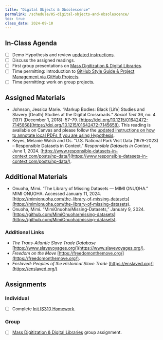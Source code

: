 ```yaml
---
title: "Digital Objects & Obsolescence"
permalink: /schedule/05-digital-objects-and-obsolescence/
toc: true
class_date: 2024-09-10
---
```


## In-Class Agenda

- [ ] Demo Hypothesis and review [updated instructions]({{site.baseurl}}/materials/introducing-humanities-computing/01-course-tools/#how-to-annotate-with-hypothesis).
- [ ] Discuss the assigned readings.
- [ ] First group presentations on [Mass Digitization & Digital Libraries]({{site.baseurl}}/collecting-digitizing-culture).
- [ ] Time permitting: Introduction to [GitHub Style Guide & Project Management via GitHub Projects]({{site.baseurl}}/assessments/05-github-style-guide/).
- [ ] Time permitting: work on group projects.

## Assigned Materials

- Johnson, Jessica Marie. “Markup Bodies: Black [Life] Studies and Slavery [Death] Studies at the Digital Crossroads.” *Social Text* 36, no. 4 (137) (December 1, 2018): 57–79. [https://doi.org/10.1215/01642472-7145658](https://doi.org/10.1215/01642472-7145658). This reading is available on Canvas and please follow the [updated instructions on how to annotate local PDFs if you are using Hypothesis]({{site.baseurl}}/materials/introducing-humanities-computing/01-course-tools/#using-hypothesis-on-local-pdfs).
- Keyes, Melanie Walsh and Os. “U.S. National Park Visit Data (1979-2023) – Responsible Datasets in Context.” *Responsible Datasets in Context*, June 1, 2024. [https://www.responsible-datasets-in-context.com/posts/np-data/](https://www.responsible-datasets-in-context.com/posts/np-data/).

## Additional Materials

- Onuoha, Mimi. “The Library of Missing Datasets — MIMI ỌNỤỌHA.” MIMI   ỌNỤỌHA. Accessed January 11, 2024. [https://mimionuoha.com/the-library-of-missing-datasets](https://mimionuoha.com/the-library-of-missing-datasets).
- Onuoha, Mimi. “MimiOnuoha/Missing-Datasets,” January 9, 2024. [https://github.com/MimiOnuoha/missing-datasets](https://github.com/MimiOnuoha/missing-datasets).


### Additional Links

- *The Trans-Atlantic Slave Trade Database* [https://www.slavevoyages.org/](https://www.slavevoyages.org/).
- *Freedom on the Move* [https://freedomonthemove.org/](https://freedomonthemove.org/).
- *Enslaved: Peoples of the Historical Slave Trade* [https://enslaved.org/](https://enslaved.org/)

## Assignments

### Individual

- [ ] Complete [Init IS310 Homework]({{site.baseurl}}/materials/introducing-humanities-computing/03-intro-versioning-git/#homework-init-is310).

### Group

- [ ] [Mass Digitization & Digital Libraries]({{site.baseurl}}/collecting-digitizing-culture) group assignment.